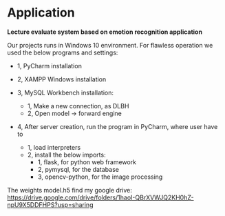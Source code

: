 # Application

**Lecture evaluate system based on emotion recognition application**

Our projects runs in Windows 10 environment.
For flawless operation we used the below programs and settings:

* 1, PyCharm installation

* 2, XAMPP Windows installation

* 3, MySQL Workbench installation:
	* 1, Make a new connection, as DLBH
	* 2, Open model -> forward engine

* 4, After server creation, run the program in PyCharm, where user have to 
	* 1, load interpreters
	* 2, install the below imports: 
		* 1, flask, for python web framework
		* 2, pymysql, for the database
		* 3, opencv-python, for the image processing

The weights model.h5 find my google drive: https://drive.google.com/drive/folders/1haoI-QBrXVWJQ2KH0hZ-npU9X5DDFHPS?usp=sharing
		
